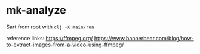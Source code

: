 # mk-analyze

Sart from root with
`clj -X main/run`

reference links:
https://ffmpeg.org/
https://www.bannerbear.com/blog/how-to-extract-images-from-a-video-using-ffmpeg/